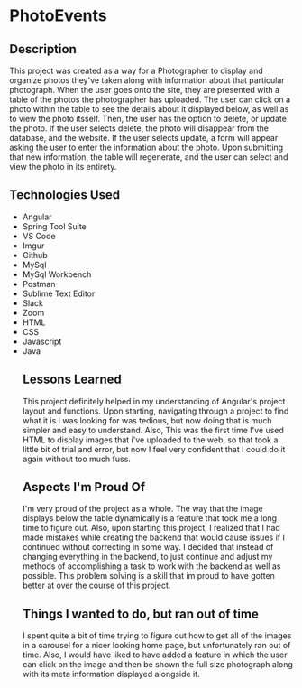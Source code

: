# PhotoEvents

## Description
This project was created as a way for a Photographer to display and organize photos they've taken along with information about that particular photograph. When the user goes onto the site, they are presented with a table of the photos the photographer has uploaded. The user can click on a photo within the table to see the details about it displayed below, as well as to view the photo itsself. Then, the user has the option to delete, or update the photo. If the user selects delete, the photo will disappear from the database, and the website. If the user selects update, a form will appear asking the user to enter the information about the photo. Upon submitting that new information, the table will regenerate, and the user can select and view the photo in its entirety. 

## Technologies Used
<ul>
	<li>Angular</li>
	<li>Spring Tool Suite</li>
	<li>VS Code</li>
	<li>Imgur</li>
	<li>Github</li>
	<li>MySql</li>
	<li>MySql Workbench</li>
	<li>Postman</li>
	<li>Sublime Text Editor</li>
	<li>Slack</li>
	<li>Zoom</li>
	<li>HTML</li>
	<li>CSS</li>
	<li>Javascript</li>
	<li>Java</li>

## Lessons Learned
This project definitely helped in my understanding of Angular's project layout and functions. Upon starting, navigating through a project to find what it is I was looking for was tedious, but now doing that is much simpler and easy to understand. Also, This was the first time I've used HTML to display images that i've uploaded to the web, so that took a little bit of trial and error, but now I feel very confident that I could do it again without too much fuss.

## Aspects I'm Proud Of
I'm very proud of the project as a whole. The way that the image displays below the table dynamically is a feature that took me a long time to figure out. Also, upon starting this project, I realized that I had made mistakes while creating the backend that would cause issues if I continued without correcting in some way. I decided that instead of changing everything in the backend, to just continue and adjust my methods of accomplishing a task to work with the backend as well as possible. This problem solving is a skill that im proud to have gotten better at over the course of this project. 

## Things I wanted to do, but ran out of time
I spent quite a bit of time trying to figure out how to get all of the images in a carousel for a nicer looking home page, but unfortunately ran out of time. Also, I would have liked to have added a feature in which the user can click on the image and then be shown the full size photograph along with its meta information displayed alongside it. 